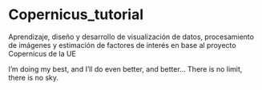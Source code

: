 # Copernicus_tutorial
Aprendizaje, diseño y desarrollo de visualización de datos, procesamiento de imágenes y estimación de factores de interés en base al proyecto Copernicus de la UE

I’m doing my best,
and I’ll do even better, and better…
There is no limit,
there is no sky.
